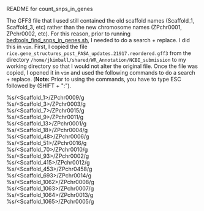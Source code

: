 README for count_snps_in_genes

The GFF3 file that I used still contained the old scaffold names (Scaffold_1, Scaffold_3, etc) rather than the new chromosome names (ZPchr0001, ZPchr0002, etc). For this reason, prior to running [bedtools_find_snps_in_genes.sh](bedtools_find_snps_in_genes.sh), I needed to do a search + replace. I did this in ```vim```. First, I copied the file ```rice.gene_structures_post_PASA_updates.21917.reordered.gff3``` from the directory ```/home/jkimball/shared/WR_Annotation/NCBI_submission``` to my working directory so that I would not alter the original file. Once the file was copied, I opened it in ```vim``` and used the following commands to do a search + replace. (**Note:** Prior to using the commands, you have to type ESC followed by (SHIFT + ":").

%s/\<Scaffold_1\>/ZPchr0009/g<br>
%s/\<Scaffold_3\>/ZPchr0003/g<br>
%s/\<Scaffold_7\>/ZPchr0015/g<br>
%s/\<Scaffold_9\>/ZPchr0011/g<br>
%s/\<Scaffold_13\>/ZPchr0001/g<br>
%s/\<Scaffold_18\>/ZPchr0004/g<br>
%s/\<Scaffold_48\>/ZPchr0006/g<br>
%s/\<Scaffold_51\>/ZPchr0016/g<br>
%s/\<Scaffold_70\>/ZPchr0010/g<br>
%s/\<Scaffold_93\>/ZPchr0002/g<br>
%s/\<Scaffold_415\>/ZPchr0012/g<br>
%s/\<Scaffold_453\>/ZPchr0458/g<br>
%s/\<Scaffold_693\>/ZPchr0014/g<br>
%s/\<Scaffold_1062\>/ZPchr0008/g<br>
%s/\<Scaffold_1063\>/ZPchr0007/g<br>
%s/\<Scaffold_1064\>/ZPchr0013/g<br>
%s/\<Scaffold_1065\>/ZPchr0005/g<br>
